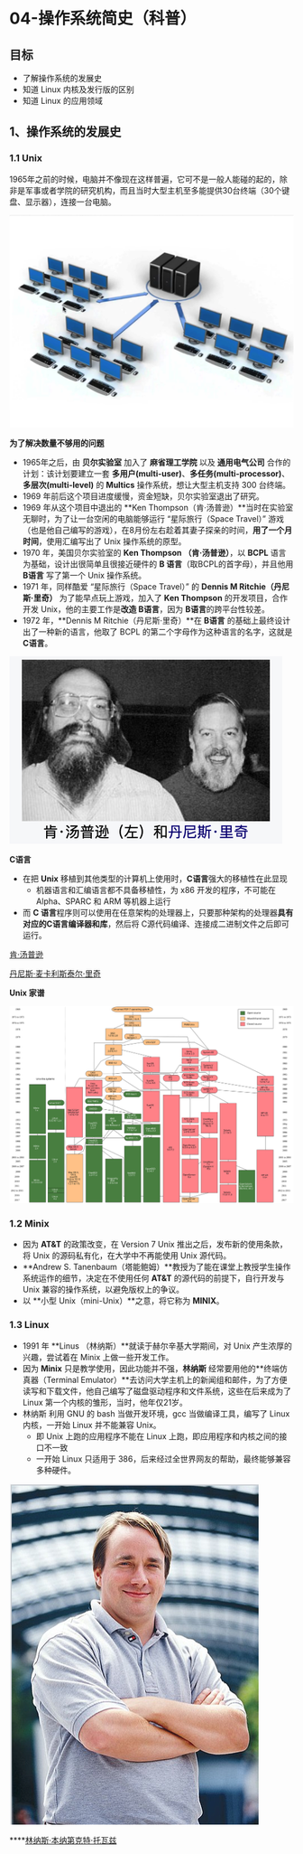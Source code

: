 # 04-操作系统简史（科普）

## 目标

* 了解操作系统的发展史
* 知道 Linux 内核及发行版的区别
* 知道 Linux 的应用领域

## 1、操作系统的发展史

### 1.1 Unix

1965年之前的时候，电脑并不像现在这样普遍，它可不是一般人能碰的起的，除非是军事或者学院的研究机构，而且当时大型主机至多能提供30台终端（30个键盘、显示器），连接一台电脑。

![](../.gitbook/assets/da-xing-zhu-ji.png)

**为了解决数量不够用的问题**

* 1965年之后，由 **贝尔实验室** 加入了 **麻省理工学院** 以及 **通用电气公司** 合作的计划：该计划要建立一套 **多用户\(multi-user\)**、**多任务\(multi-processor\)**、**多层次\(multi-level\)** 的 **Multics** 操作系统，想让大型主机支持 300 台终端。
* 1969 年前后这个项目进度缓慢，资金短缺，贝尔实验室退出了研究。
* 1969 年从这个项目中退出的 **Ken Thompson（肯·汤普逊）**当时在实验室无聊时，为了让一台空闲的电脑能够运行 “星际旅行（Space Travel）” 游戏（也是他自己编写的游戏），在8月份左右趁着其妻子探亲的时间，**用了一个月时间**，使用汇编写出了 Unix 操作系统的原型。
* 1970 年，美国贝尔实验室的 **Ken Thompson （肯·汤普逊）**，以 **BCPL** 语言为基础，设计出很简单且很接近硬件的 **B 语言**（取BCPL的首字母），并且他用 **B语言** 写了第一个 Unix 操作系统。
* 1971 年，同样酷爱 “星际旅行（Space Travel）” 的 **Dennis M Ritchie（丹尼斯·里奇）** 为了能早点玩上游戏，加入了 **Ken Thompson** 的开发项目，合作开发 Unix，他的主要工作是**改造 B语言**，因为 **B语言**的跨平台性较差。
* 1972 年，**Dennis M Ritchie（丹尼斯·里奇）**在 **B语言** 的基础上最终设计出了一种新的语言，他取了 BCPL 的第二个字母作为这种语言的名字，这就是 **C语言**。

![Unix &#x521B;&#x59CB;&#x4EBA;](../.gitbook/assets/ken-tang-pu-xun-he-dan-ni-si-li-qi.png)

**C语言**

* 在把  **Unix** 移植到其他类型的计算机上使用时，**C语言**强大的移植性在此显现
  * 机器语言和汇编语言都不具备移植性，为 x86 开发的程序，不可能在 Alpha、SPARC 和 ARM 等机器上运行
* 而 **C 语言**程序则可以使用在任意架构的处理器上，只要那种架构的处理器**具有对应的C语言编译器和库**，然后将 C源代码编译、连接成二进制文件之后即可运行。

[肯·汤普逊](https://zh.wikipedia.org/wiki/%E8%82%AF%C2%B7%E6%B1%A4%E6%99%AE%E9%80%8A)

[丹尼斯·麦卡利斯泰尔·里奇](https://zh.wikipedia.org/wiki/%E4%B8%B9%E5%B0%BC%E6%96%AF%C2%B7%E9%87%8C%E5%A5%87)

**Unix 家谱**

![Unix&#x5BB6;&#x8C31;](../.gitbook/assets/unix.svg)

### 1.2 Minix

* 因为 **AT&T** 的政策改变，在 Version 7 Unix 推出之后，发布新的使用条款，将 Unix 的源码私有化，在大学中不再能使用 Unix 源代码。
* **Andrew S. Tanenbaum（塔能鲍姆）**教授为了能在课堂上教授学生操作系统运作的细节，决定在不使用任何 **AT&T** 的源代码的前提下，自行开发与 Unix 兼容的操作系统，以避免版权上的争议。
* 以 **小型 Unix（mini-Unix）**之意，将它称为 **MINIX**。

### 1.3 Linux

* 1991 年 **Linus （林纳斯）**就读于赫尔辛基大学期间，对 Unix 产生浓厚的兴趣，尝试着在 Minix 上做一些开发工作。
* 因为 **Minix** 只是教学使用，因此功能并不强，**林纳斯** 经常要用他的**终端仿真器（Terminal Emulator）**去访问大学主机上的新闻组和邮件，为了方便读写和下载文件，他自己编写了磁盘驱动程序和文件系统，这些在后来成为了 Linux 第一个内核的雏形，当时，他年仅21岁。
* 林纳斯 利用 GNU 的 bash 当做开发环境，gcc 当做编译工具，编写了 Linux 内核，一开始 Linux 并不能兼容 Unix。
  * 即 Unix 上跑的应用程序不能在 Linux 上跑，即应用程序和内核之间的接口不一致
  * 一开始 Linux 只适用于 386，后来经过全世界网友的帮助，最终能够兼容多种硬件。

![&#x6797;&#x7EB3;&#x65AF;&#xB7;&#x6258;&#x74E6;&#x5179;](../.gitbook/assets/image.png)

\*\*\*\*[林纳斯·本纳第克特·托瓦兹](https://zh.wikipedia.org/wiki/%E6%9E%97%E7%BA%B3%E6%96%AF%C2%B7%E6%89%98%E7%93%A6%E5%85%B9)

